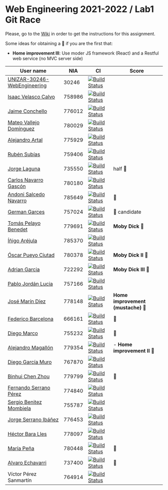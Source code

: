 # Web Engineering 2021-2022 / Lab1 Git Race

Please, go to the [Wiki](https://github.com/UNIZAR-30246-WebEngineering/lab1-git-race/wiki) in order to get the instructions for this assignment.

Some ideas for obtaining a :gift: if you are the first that:

- **Home improvement III**: Use moder JS framework (React) and a Restful web service (no MVC server side)

User name | NIA | CI |Score
----------|-----|----------|-----
[UNIZAR-30246-WebEngineering](https://github.com/UNIZAR-30246-WebEngineering/lab1-git-race) |30246 | [![Build Status](https://github.com/UNIZAR-30246-WebEngineering/lab1-git-race/actions/workflows/ci.yml/badge.svg)](https://github.com/UNIZAR-30246-WebEngineering/lab1-git-race/actions/workflows/ci.yml)
[Isaac Velasco Calvo](https://github.com/pkmniako/lab1-git-race) | 758986 | [![Build Status](https://github.com/pkmniako/lab1-git-race/actions/workflows/ci.yml/badge.svg)](https://github.com/pkmniako/lab1-git-race/actions/workflows/ci.yml)
[Jaime Conchello](https://github.com/jaimecb/lab1-git-race) | 776012 | [![Build Status](https://github.com/jaimecb/lab1-git-race/actions/workflows/ci.yml/badge.svg)](https://github.com/jaimecb/lab1-git-race/actions/workflows/ci.yml)
[Mateo Vallejo Domínguez](https://github.com/CursedR3N/lab1-git-race) |780029 | [![Build Status](https://github.com/CursedR3N/lab1-git-race/actions/workflows/ci.yml/badge.svg)](https://github.com/CursedR3N/lab1-git-race/actions/workflows/ci.yml)
[Alejandro Artal](https://github.com/Alejandro-Artal/lab1-git-race) | 775929 | [![Build Status](https://github.com/Alejandro-Artal/lab1-git-race/actions/workflows/ci.yml/badge.svg)](https://github.com/Alejandro-Artal/lab1-git-race/actions/workflows/ci.yml)
[Rubén Subías](https://github.com/Gelpa99) |759406 | [![Build Status](https://github.com/Gelpa99/lab1-git-race/actions/workflows/ci.yml/badge.svg)](https://github.com/Gelpa99/lab1-git-race/actions/workflows/ci.yml)
[Jorge Laguna](https://github.com/topopelon/lab1-git-race) | 735550 | [![Build Status](https://github.com/topopelon/lab1-git-race/actions/workflows/ci.yml/badge.svg)](https://github.com/topopelon/lab1-git-race/actions/workflows/ci.yml) | half :gift:
[Carlos Navarro Gascón](https://github.com/Lulay7/lab1-git-race) |780180 | [![Build Status](https://github.com/Lulay7/lab1-git-race/actions/workflows/ci.yml/badge.svg)](https://github.com/Lulay7/lab1-git-race/actions/workflows/ci.yml)
[Andoni Salcedo Navarro](https://github.com/AndoniSalcedo/lab1-git-race) |785649 | [![Build Status](https://github.com/Lulay7/lab1-git-race/actions/workflows/ci.yml/badge.svg)](https://github.com/AndoniSalcedo/lab1-git-race/actions/workflows/ci.yml) | :gift:
[German Garces](https://github.com/fntkg/lab1-git-race)| 757024 | [![Build Status](https://github.com/fntkg/lab1-git-race/actions/workflows/ci.yml/badge.svg)](https://github.com/fntkg/lab1-git-race/actions/workflows/ci.yml) | :gift: candidate
[Tomás Pelayo Benedet](https://github.com/Tomenos18/lab1-git-race) |779691 | [![Build Status](https://github.com/Tomenos18/lab1-git-race/actions/workflows/ci.yml/badge.svg)](https://github.com/Tomenos18/lab1-git-race/actions/workflows/ci.yml) | **Moby Dick** :gift:
[Íñigo Aréjula](https://github.com/arejula27/lab1-git-race) | 785370 | [![Build Status](https://github.com/Tomenos18/lab1-git-race/actions/workflows/ci.yml/badge.svg)](https://github.com/arejula27/lab1-git-race/actions/workflows/ci.yml)
[Óscar Pueyo Ciutad](https://github.com/iksopo) | 780378 | [![Build Status](https://github.com/iksopo/lab1-git-race/actions/workflows/ci.yml/badge.svg)](https://github.com/iksopo/lab1-git-race/actions/workflows/ci.yml) | **Moby Dick II** :gift:
[Adrian Garcia](https://github.com/adrigaarcia/lab1-git-race) | 722292 | [![Build Status](https://github.com/adrigaarcia/lab1-git-race/actions/workflows/ci.yml/badge.svg)](https://github.com/adrigaarcia/lab1-git-race/actions/workflows/ci.yml) | **Moby Dick III** :gift:
[Pablo Jordán Lucia](https://github.com/pabloJordan24/lab1-git-race) | 757166 | [![Build Status](https://github.com/pabloJordan24/lab1-git-race/actions/workflows/ci.yml/badge.svg)](https://github.com/pabloJordan24/lab1-git-race/actions/workflows/ci.yml)
[José Marín Díez](https://github.com/jmarindiez/lab1-git-race) | 778148 | [![Build Status](https://github.com/jmarindiez/lab1-git-race/actions/workflows/ci.yml/badge.svg)](https://github.com/jmarindiez/lab1-git-race/actions/workflows/ci.yml) | **Home improvement (mustache)** :gift:
[Federico Barcelona](https://github.com/tembleking/lab1-git-race) | 666161  | [![Build Status](https://github.com/tembleking/lab1-git-race/actions/workflows/ci.yml/badge.svg)](https://github.com/tembleking/lab1-git-race/actions/workflows/ci.yml) | :gift:
[Diego Marco](https://github.com/dmarcob/lab1-git-race)| 755232 | [![Build Status](https://github.com/dmarcob/lab1-git-race/actions/workflows/ci.yml/badge.svg)](https://github.com/dmarcob/lab1-git-race/actions/workflows/ci.yml) | :gift:
[Alejandro Magallón](https://github.com/alecron/lab1-git-race) | 779354 | [![Build Status](https://github.com/alecron/lab1-git-race/actions/workflows/ci.yml/badge.svg)](https://github.com/alecron/lab1-git-race/actions/workflows/ci.yml) | - **Home improvement II** :gift:
[Diego García Muro](https://github.com/thdgm)| 767870 | [![Build Status](https://github.com/thdgm/lab1-git-race/actions/workflows/ci.yml/badge.svg)](https://github.com/thdgm/lab1-git-race/actions/workflows/ci.yml)
[Binhui Chen Zhou](https://github.com/779799/lab1-git-race) | 779799 | [![Build Status](https://github.com/779799/lab1-git-race/actions/workflows/ci.yml/badge.svg)](https://github.com/779799/lab1-git-race/actions/workflows/ci.yml) | :gift:
[Fernando Serrano Pérez](https://github.com/Feer93/lab1-git-race) | 774840 | [![Build Status](https://github.com/Feer93/lab1-git-race/actions/workflows/ci.yml/badge.svg)](https://github.com/Feer93/lab1-git-race/actions/workflows/ci.yml)
[Sergio Benitez Mombiela](https://github.com/SergioBenitez755787/lab1-git-race) | 755787 | [![Build Status](https://github.com/SergioBenitez755787/lab1-git-race/actions/workflows/ci.yml/badge.svg)](https://github.com/SergioBenitez755787/lab1-git-race/actions/workflows/ci.yml)
[Jorge Serrano Ibáñez](https://github.com/fntkg/lab1-git-race)| 776453 | [![Build Status](https://github.com/fntkg/lab1-git-race/actions/workflows/ci.yml/badge.svg)](https://github.com/fntkg/lab1-git-race/actions/workflows/ci.yml)
[Héctor Bara Lles](https://github.com/dolansete/lab1-git-race) | 778097 | [![Build Status](https://github.com/dolansete/lab1-git-race/actions/workflows/ci.yml/badge.svg)](https://github.com/dolansete/lab1-git-race/actions/workflows/ci.yml)
[María Peña](https://github.com/Keyleth8/lab1-git-race) | 780448 | [![Build Status](https://github.com/Keyleth8/lab1-git-race/actions/workflows/ci.yml/badge.svg)](https://github.com/Keyleth8/lab1-git-race/actions/workflows/ci.yml) | :gift:
[Alvaro Echavarri](https://github.com/aechavarris/lab1-git-race) | 737400 | [![Build Status](https://github.com/aechavarris/lab1-git-race/actions/workflows/ci.yml/badge.svg)](https://github.com/adrigaarcia/lab1-git-race/actions/workflows/ci.yml) | :gift:
Víctor Pérez Sanmartín | 764914 | [![Build Status](https://github.com/vitolo99/lab1-git-race/actions/workflows/ci.yml/badge.svg)](https://github.com/vitolo99/lab1-git-race/actions/workflows/ci.yml)